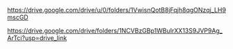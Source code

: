 https://drive.google.com/drive/u/0/folders/1VwisnQotB8jFqjh8qgONzqj_LH9mscGD

https://drive.google.com/drive/folders/1NCVBzGBp1WBuIrXX13S9JVP9Ag_ArTci?usp=drive_link
